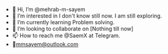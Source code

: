 - 👋 Hi, I’m @mehrab-m-sayem
- 👀 I’m interested in I don't know still now. I am still exploring.
- 🌱 I’m currently learning Problem solving.
- 💞️ I’m looking to collaborate on [Nothing till now]
- 📫 How to reach me @SaemX at Telegram.
- 📩mmsayem@outlook.com

<!---
mehrab-m-sayem/mehrab-m-sayem is a ✨ special ✨ repository because its `README.md` (this file) appears on your GitHub profile.
You can click the Preview link to take a look at your changes.
--->
